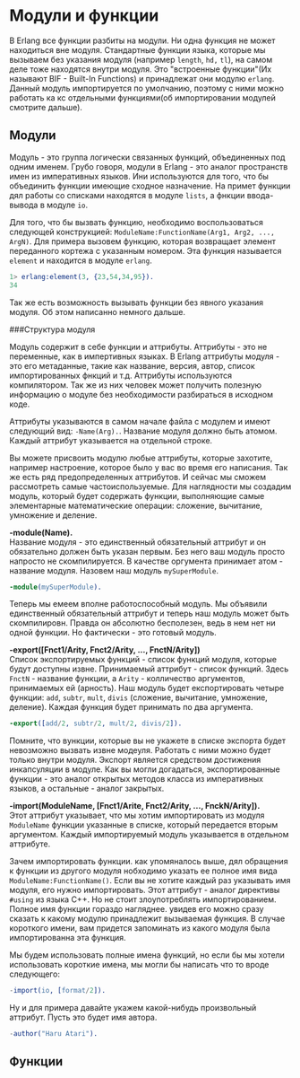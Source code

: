 Модули и функции
================

В Erlang все функции разбиты на модули. Ни одна функция не может находиться вне модуля. Стандартные функции языка, которые мы вызываем без указания модуля (например `length`, `hd,` `tl`), на самом деле тоже находятся внутри модуля. Это "встроенные функции"(Их называют BIF - Built-In Functions) и принадлежат они модулю `erlang`. Данный модуль импортируется по умолчанию, поэтому с ними можно работать ка кс отдельными функциями(об импортировании модулей смотрите дальше).

Модули
------

Модуль - это группа логически связанных функций, объединенных под одним именем. Грубо говоря, модули в Erlang - это аналог пространств имен из императивных языков. Ини используются для того, что бы объединить функции имеющие сходное назначение. На примет функции дял работы со списками находятся в модуле `lists`, а фнкции ввода-вывода в модуле `io`.

Для того, что бы вызвать функцию, необходимо воспользоваться следующей конструкцией: `ModuleName:FunctionName(Arg1, Arg2, ..., ArgN)`. Для примера вызовем функцию, которая возвращает элемент переданного кортежа с указанным номером. Эта функция называется `element` и находится в модуле `erlang`.
```erlang
1> erlang:element(3, {23,54,34,95}).
34
```
Так же есть возможность вызывать функции без явного указания модуля. Об этом написанно немного дальше.

###Структура модуля

Модуль содержит в себе функции и аттрибуты. 
Аттрибуты - это не переменные, как в импертивных языках. В Erlang аттрибуты модуля - это его метаданные, такие как название, версия, автор, список импортированных фнкций и т.д. Аттрибуты используются компилятором. Так же из них человек может получить полезную информацию о модуле без необходимости разбираться в исходном коде.

Аттрибуты указываются в самом начале файла с модулем и имеют следующий вид: `-Name(Arg).`. Название модуля должно быть атомом. Каждый аттрибут указывается на отдельной строке.

Вы можете присвоить модулю любые аттрибуты, которые захотите, например настроение, которое было у вас во время его написания. Так же есть ряд предопределенных аттрибутов. И сейчас мы сможем рассмотреть самые частоиспользуемые. Для наглядности мы создадим модуль, который будет содержать функции, выполняющие самые элементарные математические операции: сложение, вычитание, умножение и деление.

**-module(Name).**  
Название модуля - это единственный обязательный аттрибут и он обязательно должен быть указан первым. Без него ваш модуль просто напросто не скомпилируется. В качестве оргумента принимает атом - название модуля. Назовем наш модуль `mySuperModule`.
```erlang
-module(mySuperModule).
```
Теперь мы емеем вполне работоспособный модуль. Мы объявили единственный обязательный аттрибут и теперь наш модуль может быть скомпилировн. Правда он абсолютно бесполезен, ведь в нем нет ни одной функции. Но фактически - это готовый модуль.

**-export([Fnct1/Arity, Fnct2/Arity, ..., FnctN/Arity])**  
Список экспортируемых функций - список функций модуля, которые будут доступны извне. Принимаемый аттрибут - список функций. Здесь `FnctN` - название функции, а `Arity` - колличество аргументов, принимаемых ей (арность). Наш модуль будет експортировать четыре функции: `add`, `subtr`, `mult`, `divis` (сложение, вычитание, умножение, деление). Каждая функция будет принимать по два аргумента.
```erlang
-export([add/2, subtr/2, mult/2, divis/2]).
```
Помните, что вункции, которые вы не укажете в списке экспорта будет невозможно вызвать извне модеуля. Работать с ними можно будет только внутри модуля.
Экспорт является средством достижения инкапсуляции в модуле. Как вы могли догадаться, экспортированные функции - это аналог открытых методов класса из императивных языков, а остальные - аналог закрытых.

**-import(ModuleName, [Fnct1/Arite, Fnct2/Arity, ..., FnckN/Arity]).**  
Этот аттрибут указывает, что мы хотим импортировать из модуля `ModuleName` функции указанные в списке, который передается вторым аргументом. Каждый импортируемый модуль указывается в отдельном аттрибуте.

Зачем импортировать функции. как упомяналось выше, дял обращения к функции из другого модуля нобходимо указать ее полное имя вида `ModuleName:FunctionName()`. Если вы не хотите каждый раз указывать имя модуля, его нужно импортировать. Этот аттрибут - аналог директивы `#using` из языка C++. Но не стоит злоупотреблять импортированием. Полное имя функции гораздо нагляднее. увидев его можно сразу сказать к какому модулю принадлежит вызываемая функция. В случае короткого имени, вам придется запоминать из какого модуля была импортированна эта функция.

Мы будем использовать полные имена функций, но если бы мы хотели использовать короткие имена, мы могли бы написать что то вроде следующего:
```erlang
-import(io, [format/2]).
```

Ну и для примера давайте укажем какой-нибудь произвольный аттрибут. Пусть это будет имя автора.
```erlang
-author("Haru Atari").
```

Функции
-------  
